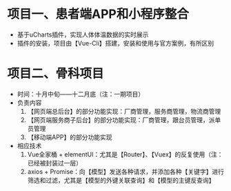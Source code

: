 # 项目一、患者端APP和小程序整合

- 基于uCharts插件，实现人体体温数据的实时展示
- 插件的安装，项目由【Vue-Cli】搭建，安装和使用与官方案例，有所区别

# 项目二、骨科项目

- 时间：十月中旬——十二月底（注：一期项目）
- 负责内容
  1. 【网页端总后台】的部分功能实现：厂商管理，服务商管理，物流商管理
  2. 【网页端服务商子后台】的部分功能实现：厂商管理，跟台员管理，派单员管理
  3. 【移动端APP】的部分功能实现
- 相应技术
  1. Vue全家桶 + elementUI：尤其是【Router】、【Vuex】的反复使用（注：已经被封装过一层）
  2. axios + Promise：向【模型】发送各种请求，并添加各种【关键字】进行筛选和过滤，尤其是【模型的外键关联查询】和【模型的主键反查询】

